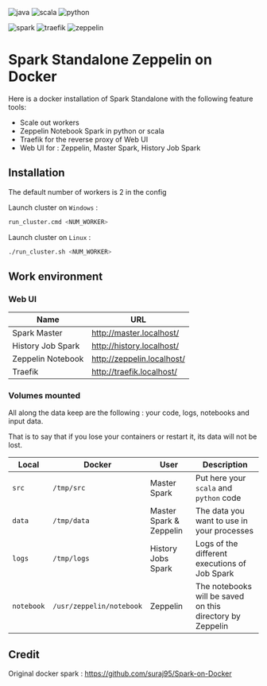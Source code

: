 ![java](https://img.shields.io/badge/java-1.8.0-red?style=flat-square)
![scala](https://img.shields.io/badge/scala-2.11.12-e20001?style=flat-square)
![python](https://img.shields.io/badge/python-3.5.3-blue?style=flat-square)

![spark](https://img.shields.io/badge/spark-2.4.5-yellow?style=flat-square)
![traefik](https://img.shields.io/badge/traefik-2.2-38abc8?style=flat-square)
![zeppelin](https://img.shields.io/badge/zeppelin-0.8.2-3372a7?style=flat-square)

# Spark Standalone Zeppelin on Docker

Here is a docker installation of Spark Standalone with the following feature tools: 
- Scale out workers
- Zeppelin Notebook Spark in python or scala
- Traefik for the reverse proxy of Web UI
- Web UI for : Zeppelin, Master Spark, History Job Spark

## Installation

The default number of workers is 2 in the config

Launch cluster on `Windows` :
```bash
run_cluster.cmd <NUM_WORKER>
```

Launch cluster on `Linux` :
```bash
./run_cluster.sh <NUM_WORKER>
```

## Work environment

### Web UI

Name              | URL
---               | ---
Spark Master      | http://master.localhost/
History Job Spark | http://history.localhost/
Zeppelin Notebook | http://zeppelin.localhost/
Traefik           | http://traefik.localhost/

### Volumes mounted

All along the data keep are the following : your code, logs, notebooks and input data.

That is to say that if you lose your containers or restart it, its data will not be lost.

Local      | Docker                   | User                    | Description
---        | ---                      | ---                     | --- 
`src`      | `/tmp/src`               | Master Spark            | Put here your `scala` and `python` code
`data`     | `/tmp/data`              | Master Spark & Zeppelin | The data you want to use in your processes
`logs`     | `/tmp/logs`              | History Jobs Spark      | Logs of the different executions of Job Spark
`notebook` | `/usr/zeppelin/notebook` | Zeppelin                | The notebooks will be saved on this directory by Zeppelin

## Credit

Original docker spark : https://github.com/suraj95/Spark-on-Docker
